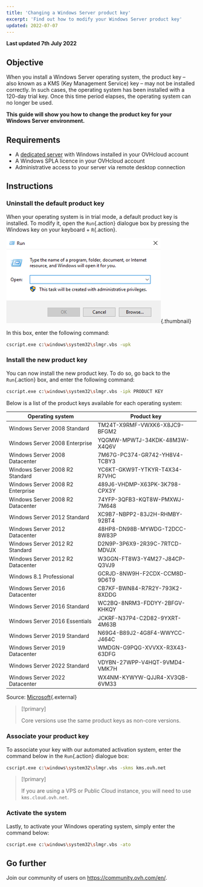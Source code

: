 ```yaml
---
title: 'Changing a Windows Server product key'
excerpt: 'Find out how to modify your Windows Server product key'
updated: 2022-07-07
---
```


**Last updated 7th July 2022**

## Objective

When you install a Windows Server operating system, the product key – also known as a KMS (Key Management Service) key – may not be installed correctly. In such cases, the operating system has been installed with a 120-day trial key. Once this time period elapses, the operating system can no longer be used. 

**This guide will show you how to change the product key for your Windows Server environment.**

## Requirements

- A [dedicated server](https://www.ovhcloud.com/en-gb/bare-metal/os/server-windows/) with Windows installed in your OVHcloud account
- A Windows SPLA licence in your OVHcloud account
- Administrative access to your server via remote desktop connection

## Instructions

### Uninstall the default product key

When your operating system is in trial mode, a default product key is installed. To modify it, open the `Run`{.action} dialogue box by pressing the Windows key on your keyboard + `R`{.action}.

![Run](images/executer2.png){.thumbnail}

In this box, enter the following command:

```bash
cscript.exe c:\windows\system32\slmgr.vbs -upk
```

### Install the new product key

You can now install the new product key. To do so, go back to the `Run`{.action} box, and enter the following command:

```bash
cscript.exe c:\windows\system32\slmgr.vbs -ipk PRODUCT KEY
```

Below is a list of the product keys available for each operating system:

|Operating system|Product key|
|---|---|
|Windows Server 2008 Standard|TM24T-X9RMF-VWXK6-X8JC9-BFGM2|
|Windows Server 2008 Enterprise|YQGMW-MPWTJ-34KDK-48M3W-X4Q6V|
|Windows Server 2008 Datacenter|7M67G-PC374-GR742-YH8V4-TCBY3|
|Windows Server 2008 R2 Standard|YC6KT-GKW9T-YTKYR-T4X34-R7VHC|
|Windows Server 2008 R2 Enterprise|489J6-VHDMP-X63PK-3K798-CPX3Y|
|Windows Server 2008 R2 Datacenter|74YFP-3QFB3-KQT8W-PMXWJ-7M648|
|Windows Server 2012 Standard|XC9B7-NBPP2-83J2H-RHMBY-92BT4|
|Windows Server 2012 Datacenter|48HP8-DN98B-MYWDG-T2DCC-8W83P|
|Windows Server 2012 R2 Standard|D2N9P-3P6X9-2R39C-7RTCD-MDVJX|
|Windows Server 2012 R2 Datacenter|W3GGN-FT8W3-Y4M27-J84CP-Q3VJ9|
|Windows 8.1 Professional|GCRJD-8NW9H-F2CDX-CCM8D-9D6T9|
|Windows Server 2016 Datacenter|CB7KF-BWN84-R7R2Y-793K2-8XDDG|
|Windows Server 2016 Standard|WC2BQ-8NRM3-FDDYY-2BFGV-KHKQY|
|Windows Server 2016 Essentials|JCKRF-N37P4-C2D82-9YXRT-4M63B|
|Windows Server 2019 Standard|N69G4-B89J2-4G8F4-WWYCC-J464C|
|Windows Server 2019 Datacenter|WMDGN-G9PQG-XVVXX-R3X43-63DFG|
|Windows Server 2022 Standard|VDYBN-27WPP-V4HQT-9VMD4-VMK7H|
|Windows Server 2022 Datacenter|WX4NM-KYWYW-QJJR4-XV3QB-6VM33|

Source: [Microsoft](https://docs.microsoft.com/en-gb/windows-server/get-started/kmsclientkeys){.external}

> [!primary]
>
> Core versions use the same product keys as non-core versions.
> 


### Associate your product key

To associate your key with our automated activation system, enter the command below in the `Run`{.action} dialogue box:

```bash
cscript.exe c:\windows\system32\slmgr.vbs -skms kms.ovh.net
```

> [!primary]
>
> If you are using a VPS or Public Cloud instance, you will need to use `kms.cloud.ovh.net`.
> 

### Activate the system

Lastly, to activate your Windows operating system, simply enter the command below:

```bash
cscript.exe c:\windows\system32\slmgr.vbs -ato
```

## Go further

Join our community of users on <https://community.ovh.com/en/>.
